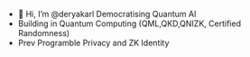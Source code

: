 - 👋 Hi, I’m @deryakarl Democratising Quantum AI
- Building in Quantum Computing (QML,QKD,QNIZK, Certified Randomness)
- Prev Programble Privacy and ZK Identity

  

<!---
deryakarl/deryakarl is a ✨ special ✨ repository because its `README.md` (this file) appears on your GitHub profile.
You can click the Preview link to take a look at your changes.
--->
